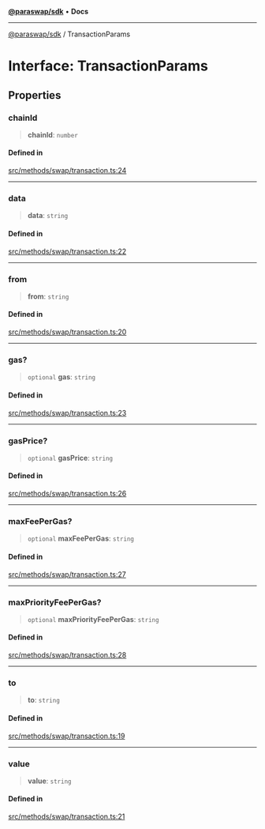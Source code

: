 [**@paraswap/sdk**](../README.md) • **Docs**

***

[@paraswap/sdk](../globals.md) / TransactionParams

# Interface: TransactionParams

## Properties

### chainId

> **chainId**: `number`

#### Defined in

[src/methods/swap/transaction.ts:24](https://github.com/paraswap/paraswap-sdk/blob/master/src/methods/swap/transaction.ts#L24)

***

### data

> **data**: `string`

#### Defined in

[src/methods/swap/transaction.ts:22](https://github.com/paraswap/paraswap-sdk/blob/master/src/methods/swap/transaction.ts#L22)

***

### from

> **from**: `string`

#### Defined in

[src/methods/swap/transaction.ts:20](https://github.com/paraswap/paraswap-sdk/blob/master/src/methods/swap/transaction.ts#L20)

***

### gas?

> `optional` **gas**: `string`

#### Defined in

[src/methods/swap/transaction.ts:23](https://github.com/paraswap/paraswap-sdk/blob/master/src/methods/swap/transaction.ts#L23)

***

### gasPrice?

> `optional` **gasPrice**: `string`

#### Defined in

[src/methods/swap/transaction.ts:26](https://github.com/paraswap/paraswap-sdk/blob/master/src/methods/swap/transaction.ts#L26)

***

### maxFeePerGas?

> `optional` **maxFeePerGas**: `string`

#### Defined in

[src/methods/swap/transaction.ts:27](https://github.com/paraswap/paraswap-sdk/blob/master/src/methods/swap/transaction.ts#L27)

***

### maxPriorityFeePerGas?

> `optional` **maxPriorityFeePerGas**: `string`

#### Defined in

[src/methods/swap/transaction.ts:28](https://github.com/paraswap/paraswap-sdk/blob/master/src/methods/swap/transaction.ts#L28)

***

### to

> **to**: `string`

#### Defined in

[src/methods/swap/transaction.ts:19](https://github.com/paraswap/paraswap-sdk/blob/master/src/methods/swap/transaction.ts#L19)

***

### value

> **value**: `string`

#### Defined in

[src/methods/swap/transaction.ts:21](https://github.com/paraswap/paraswap-sdk/blob/master/src/methods/swap/transaction.ts#L21)
